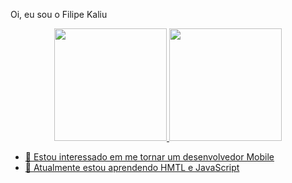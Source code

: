   Oi, eu sou o Filipe Kaliu

<div align="center">
  <a href="https://github.com/rafaballerini">
  <img height="180em" src="https://github-readme-stats.vercel.app/api?username=fkaliu&show_icons=true&theme=dracula&include_all_commits=true&count_private=true"/>
  <img height="180em" src="https://github-readme-stats.vercel.app/api/top-langs/?username=fkaliu&layout=compact&langs_count=7&theme=dracula"/>
</div>


- 👀 Estou interessado em me tornar um desenvolvedor Mobile
- 🌱 Atualmente estou aprendendo HMTL e JavaScript


<!---
Fkaliu/Fkaliu is a ✨ special ✨ repository because its `README.md` (this file) appears on your GitHub profile.
You can click the Preview link to take a look at your changes.
--->
